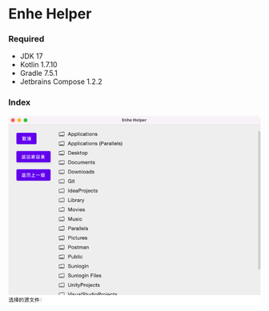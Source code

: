 # Enhe Helper

### Required
- JDK 17
- Kotlin 1.7.10
- Gradle 7.5.1
- Jetbrains Compose 1.2.2

### Index
![首页](images/index.png)